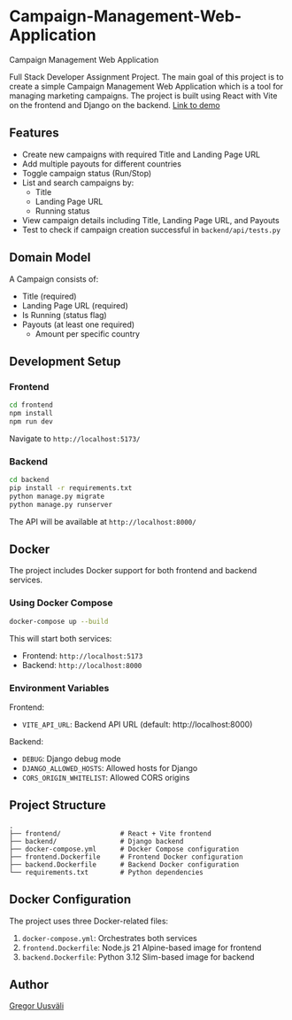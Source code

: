 # Campaign-Management-Web-Application
Campaign Management Web Application

Full Stack Developer Assignment Project. The main goal of this project is to create a simple Campaign Management Web Application which is a tool for managing marketing campaigns. The project is built using React with Vite on the frontend and Django on the backend.
[Link to demo](http://5.189.135.103/)

## Features

- Create new campaigns with required Title and Landing Page URL
- Add multiple payouts for different countries
- Toggle campaign status (Run/Stop)
- List and search campaigns by:
  - Title
  - Landing Page URL
  - Running status
- View campaign details including Title, Landing Page URL, and Payouts
- Test to check if campaign creation successful in `backend/api/tests.py`

## Domain Model

A Campaign consists of:
- Title (required)
- Landing Page URL (required)
- Is Running (status flag)
- Payouts (at least one required)
  - Amount per specific country

## Development Setup

### Frontend
```bash
cd frontend
npm install
npm run dev
```
Navigate to `http://localhost:5173/`

### Backend
```bash
cd backend
pip install -r requirements.txt
python manage.py migrate
python manage.py runserver
```
The API will be available at `http://localhost:8000/`

## Docker

The project includes Docker support for both frontend and backend services.

### Using Docker Compose
```bash
docker-compose up --build
```

This will start both services:
- Frontend: `http://localhost:5173`
- Backend: `http://localhost:8000`

### Environment Variables

Frontend:
- `VITE_API_URL`: Backend API URL (default: http://localhost:8000)

Backend:
- `DEBUG`: Django debug mode
- `DJANGO_ALLOWED_HOSTS`: Allowed hosts for Django
- `CORS_ORIGIN_WHITELIST`: Allowed CORS origins

## Project Structure

```
.
├── frontend/               # React + Vite frontend
├── backend/                # Django backend
├── docker-compose.yml      # Docker Compose configuration
├── frontend.Dockerfile     # Frontend Docker configuration
├── backend.Dockerfile      # Backend Docker configuration
└── requirements.txt        # Python dependencies
```

## Docker Configuration

The project uses three Docker-related files:

1. `docker-compose.yml`: Orchestrates both services
2. `frontend.Dockerfile`: Node.js 21 Alpine-based image for frontend
3. `backend.Dockerfile`: Python 3.12 Slim-based image for backend

## Author

[Gregor Uusväli](https://github.com/gregor-uusvali/)
